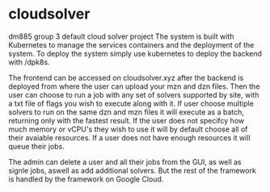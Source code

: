 # cloudsolver
dm885 group 3 default cloud solver project
The system is built with Kubernetes to manage the services containers and the deployment of the system.
To deploy the system simply use kubernetes to deploy the backend with /dpk8s.


The frontend can be accessed on cloudsolver.xyz after the backend is deployed from where the user can upload your mzn and dzn files.
Then the user can choose to run a job with any set of solvers supported by site, with a txt file of flags you wish to execute along with it.
If user choose multiple solvers to run on the same dzn and mzn files it will execute as a batch, returning only with the fastest result.
If the user does not specifcy how much memory or vCPU's they wish to use it will by default choose all of their avaiable resources.
If a user does not have enough resources it will queue their jobs.


The admin can delete a user and all their jobs from the GUI, as well as signle jobs, aswell as add additional solvers. But the rest of the framework is handled by 
the framework on Google Cloud.
